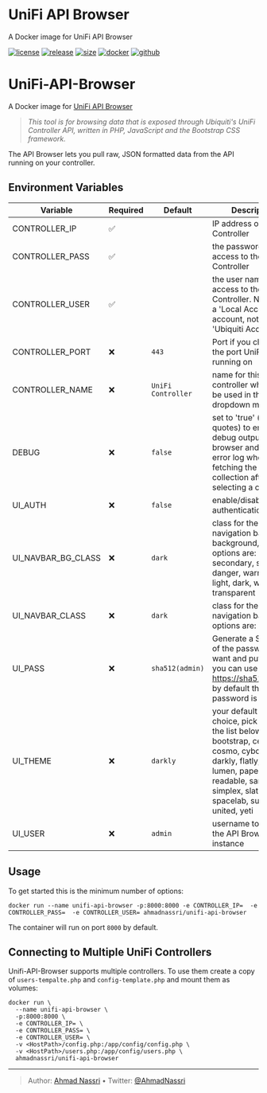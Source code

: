 # UniFi API Browser

A Docker image for UniFi API Browser

[![license][license-img]][license-url]
[![release][release-img]][release-url]
[![size][size-img]][size-url]
[![docker][docker-img]][docker-url]
[![github][github-img]][github-url]

# UniFi-API-Browser

A Docker image for [UniFi API Browser][]

> *This tool is for browsing data that is exposed through Ubiquiti's UniFi Controller API, written in PHP, JavaScript and the Bootstrap CSS framework.*

The API Browser lets you pull raw, JSON formatted data from the API running on your controller.

## Environment Variables

| Variable           | Required | Default            | Description                                                                                                                                                                                                  |
|--------------------|----------|--------------------|--------------------------------------------------------------------------------------------------------------------------------------------------------------------------------------------------------------|
| CONTROLLER_IP      | ✅       |                    | IP address of the Unifi Controller                                                                                                                                                                           |
| CONTROLLER_PASS    | ✅       |                    | the password for access to the Unifi Controller                                                                                                                                                              |
| CONTROLLER_USER    | ✅       |                    | the user name for access to the Unifi Controller. NOTE: use a 'Local Access' account, not a 'Ubiquiti Account'.                                                                                              |
| CONTROLLER_PORT    | ❌       | `443`              | Port if you changed the port UniFi is running on                                                                                                                                                             |
| CONTROLLER_NAME    | ❌       | `UniFi Controller` | name for this controller which will be used in the dropdown menu                                                                                                                                             |
| DEBUG              | ❌       | `false`            | set to 'true' (without quotes) to enable debug output to the browser and the PHP error log when fetching the sites collection after selecting a controller                                                   |
| UI_AUTH            | ❌       | `false`            | enable/disable authentication                                                                                                                                                                                |
| UI_NAVBAR_BG_CLASS | ❌       | `dark`             | class for the main navigation bar background, valid options are: primary, secondary, success, danger, warning, info, light, dark, white, transparent                                                         |
| UI_NAVBAR_CLASS    | ❌       | `dark`             | class for the main navigation bar, valid options are: light, dark                                                                                                                                            |
| UI_PASS            | ❌       | `sha512(admin)`    | Generate a SHA512 of the password you want and put here, you can use a tool like <https://sha512.online/> by default the password is 'admin'                                                                 |
| UI_THEME           | ❌       | `darkly`           | your default theme of choice, pick one from the list below: bootstrap, cerulean, cosmo, cyborg, darkly, flatly, journal, lumen, paper readable, sandstone, simplex, slate, spacelab, superhero, united, yeti |
| UI_USER            | ❌       | `admin`            | username to secure the API Browser instance                                                                                                                                                                  |

## Usage

To get started this is the minimum number of options:

``` shell
docker run --name unifi-api-browser -p:8000:8000 -e CONTROLLER_IP=  -e CONTROLLER_PASS=  -e CONTROLLER_USER= ahmadnassri/unifi-api-browser
```

The container will run on port `8000` by default.

## Connecting to Multiple UniFi Controllers

Unifi-API-Browser supports multiple controllers. To use them create a copy of `users-tempalte.php` and `config-template.php` and mount them as volumes:

``` shell
docker run \
  --name unifi-api-browser \
  -p:8000:8000 \
  -e CONTROLLER_IP= \
  -e CONTROLLER_PASS= \  
  -e CONTROLLER_USER= \
  -v <HostPath>/config.php:/app/config/config.php \
  -v <HostPath>/users.php:/app/config/users.php \
  ahmadnassri/unifi-api-browser
```

  [UniFi API Browser]: https://github.com/Art-of-WiFi/UniFi-API-browser

----
> Author: [Ahmad Nassri](https://www.ahmadnassri.com/) &bull;
> Twitter: [@AhmadNassri](https://twitter.com/AhmadNassri)

[license-url]: LICENSE
[license-img]: https://badgen.net/github/license/ahmadnassri/docker-unifi-api-browser

[release-url]: https://github.com/ahmadnassri/docker-unifi-api-browser/releases
[release-img]: https://badgen.net/github/release/ahmadnassri/docker-unifi-api-browser

[size-url]: https://hub.docker.com/r/ahmadnassri/unifi-api-browser
[size-img]: https://badgen.net/docker/size/ahmadnassri/unifi-api-browser?label=image%20size

[docker-url]: https://hub.docker.com/r/ahmadnassri/unifi-api-browser
[docker-img]: https://badgen.net/badge/icon/docker%20hub?icon=docker&label

[github-url]: https://github.com/users/ahmadnassri/packages/container/package/unifi-api-browser
[github-img]: https://badgen.net/badge/icon/github%20registry?icon=github&label
